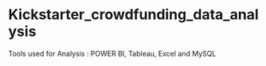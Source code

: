 # Kickstarter_crowdfunding_data_analysis
Tools used for Analysis : POWER BI, Tableau, Excel and MySQL
